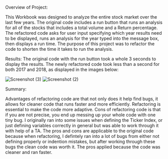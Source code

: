 Overview of Project:

This Workbook was designed to analyze the entire stock market over the last few years. The original code includes a run button that runs an analysis for all of the stocks that includes a total volume and a Return percentage. The refactored code asks for user input specifying which year results need to be displayed, runs an analysis for the year typed into the message box, then displays a run time. The purpose of this project was to refactor the code to shorten the time it takes to run the analysis.


Results:
The original code with the run button took a whole 3 seconds to display the results. The newly refactored code took less than a second for both 2017 and 2018, as displayed in the images below:


![Screenshot (3)](https://user-images.githubusercontent.com/110629852/192701824-5994ee53-691b-405a-9f5c-02acceda113d.png)
![Screenshot (2)](https://user-images.githubusercontent.com/110629852/192701856-3911bb2e-ae07-46b8-ad65-fdb4309675b6.png)


Summary:

Advantages of refactoring code are that not only does it help find bugs, it allows for cleaner code that runs faster and more efficiently. Refactoring is essential to make the code more adaptive.
Cons of refactoring code is that if you are not precise, you end up messing up your whole code with one tiny bug.
I originally ran into some issues when defining the Ticker Index, or just defining variables correctly in general but was able to work through it with help of a TA.
The pros and cons are applicable to the original code because when refactoring, I defintely ran into a lot of bugs from either not defining properly or indention mistakes, but after working through these bugs the clean code was worth it. The pros applied because the code was cleaner and ran faster.
